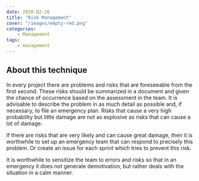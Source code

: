```yaml
---
date: 2020-02-26
title: "Risk Management"
cover: "/images/empty-red.png"
categories:
    - Management
tags:
    - management
---
```


## About this technique

In every project there are problems and risks that are foreseeable from the first second. These risks should be summarized in a document and given the chance of occurrence based on the assessment in the team. It is advisable to describe the problem in as much detail as possible and, if necessary, to file an emergency plan. Risks that cause a very high probability but little damage are not as explosive as risks that can cause a lot of damage.

If there are risks that are very likely and can cause great damage, then it is worthwhile to set up an emergency team that can respond to precisely this problem. Or create an issue for each sprint which tries to prevent this risk.

It is worthwhile to sensitize the team to errors and risks so that in an emergency it does not generate demotivation, but rather deals with the situation in a calm manner.
